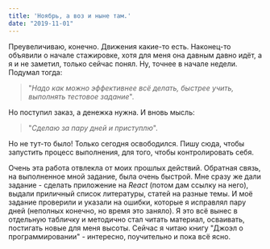 ```yaml
---
title: 'Ноябрь, а воз и ныне там.'
date: "2019-11-01"
---
```


Преувеличиваю, конечно. Движения какие-то есть. Наконец-то объявили о начале стажировке, хотя для меня она давным давно идёт, а я и не заметил, только сейчас понял. Ну, точнее в начале недели. Подумал тогда: 

>"*Надо как можно эффективнее всё делать, быстрее учить, выполнять тестовое задание*". 

Но поступил заказ, а денежка нужна. И вновь мысль: 

>"*Сделаю за пару дней и приступлю*".

Но не тут-то было! Только сегодня освободился. Пишу сюда, чтобы запустить процесс выполнения, для того, чтобы контролировать себя.

Очень эта работа отвлекла от моих прошлых действий. Обратная связь, на выполненное мной задание, была очень быстрой. Мне сразу же дали задание - сделать приложение на *React* (потом дам ссылку на него), выдали приличный список литературы, статей на разные темы. И моё задание проверили и указали на ошибки, которые я исправлял пару дней (неполных конечно, но время это заняло). Я это всё вынес в отдельную табличку и методично стал читать материал, осваивать, постигать новые для меня высоты. Сейчас я читаю книгу "Джоэл о программировании" - интересно, поучительно и пока всё ясно.



